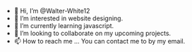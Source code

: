 - 👋 Hi, I’m @Walter-White12
- 👀 I’m interested in website designing.
- 🌱 I’m currently learning javascript.
- 💞️ I’m looking to collaborate on my upcoming projects.
- 📫 How to reach me ...
You can contact me to by my email.
<!---
Walter-White12/Walter-White12 is a ✨ special ✨ repository because its `README.md` (this file) appears on your GitHub profile.
You can click the Preview link to take a look at your changes.
--->
